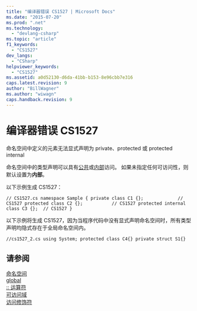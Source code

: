 ```yaml
---
title: "编译器错误 CS1527 | Microsoft Docs"
ms.date: "2015-07-20"
ms.prod: ".net"
ms.technology: 
  - "devlang-csharp"
ms.topic: "article"
f1_keywords: 
  - "CS1527"
dev_langs: 
  - "CSharp"
helpviewer_keywords: 
  - "CS1527"
ms.assetid: a0d52130-d6da-41bb-b153-8e96cbb7e316
caps.latest.revision: 9
author: "BillWagner"
ms.author: "wiwagn"
caps.handback.revision: 9
---
```

# 编译器错误 CS1527
命名空间中定义的元素无法显式声明为 private、protected 或 protected internal  
  
 命名空间中的类型声明可以具有[公共](../../csharp/language-reference/keywords/public.md)或[内部](../../csharp/language-reference/keywords/internal.md)访问。 如果未指定任何可访问性，则默认设置为**内部**。  
  
 以下示例生成 CS1527：  
  
```  
// CS1527.cs namespace Sample { private class C1 {};             // CS1527 protected class C2 {};           // CS1527 protected internal class C3 {};  // CS1527 }  
```  
  
 以下示例将生成 CS1527，因为当程序代码中没有显式声明命名空间时，所有类型声明均隐式存在于全局命名空间内。  
  
```  
//cs1527_2.cs using System; protected class C4{} private struct S1{}  
```  
  
## 请参阅  
 [命名空间](../../csharp/programming-guide/namespaces/index.md)   
 [global](../../csharp/language-reference/keywords/global.md)   
 [:: 运算符](../../csharp/language-reference/operators/namespace-alias-qualifer.md)   
 [可访问域](../../csharp/language-reference/keywords/accessibility-domain.md)   
 [访问修饰符](../../csharp/programming-guide/classes-and-structs/access-modifiers.md)